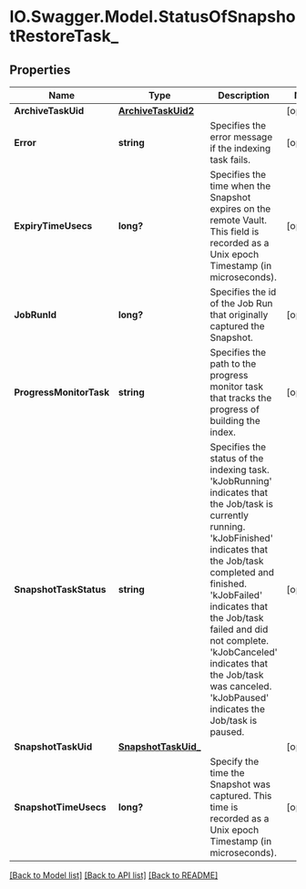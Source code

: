 # IO.Swagger.Model.StatusOfSnapshotRestoreTask_
## Properties

Name | Type | Description | Notes
------------ | ------------- | ------------- | -------------
**ArchiveTaskUid** | [**ArchiveTaskUid2**](ArchiveTaskUid2.md) |  | [optional] 
**Error** | **string** | Specifies the error message if the indexing task fails. | [optional] 
**ExpiryTimeUsecs** | **long?** | Specifies the time when the Snapshot expires on the remote Vault. This field is recorded as a Unix epoch Timestamp (in microseconds). | [optional] 
**JobRunId** | **long?** | Specifies the id of the Job Run that originally captured the Snapshot. | [optional] 
**ProgressMonitorTask** | **string** | Specifies the path to the progress monitor task that tracks the progress of building the index. | [optional] 
**SnapshotTaskStatus** | **string** | Specifies the status of the indexing task. &#39;kJobRunning&#39; indicates that the Job/task is currently running. &#39;kJobFinished&#39; indicates that the Job/task completed and finished. &#39;kJobFailed&#39; indicates that the Job/task failed and did not complete. &#39;kJobCanceled&#39; indicates that the Job/task was canceled. &#39;kJobPaused&#39; indicates the Job/task is paused. | [optional] 
**SnapshotTaskUid** | [**SnapshotTaskUid_**](SnapshotTaskUid_.md) |  | [optional] 
**SnapshotTimeUsecs** | **long?** | Specify the time the Snapshot was captured. This time is recorded as a Unix epoch Timestamp (in microseconds). | [optional] 

[[Back to Model list]](../README.md#documentation-for-models) [[Back to API list]](../README.md#documentation-for-api-endpoints) [[Back to README]](../README.md)

